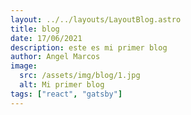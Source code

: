 ```yaml
---
layout: ../../layouts/LayoutBlog.astro
title: blog
date: 17/06/2021 
description: este es mi primer blog
author: Angel Marcos
image:
  src: /assets/img/blog/1.jpg
  alt: Mi primer blog
tags: ["react", "gatsby"]
---
```

